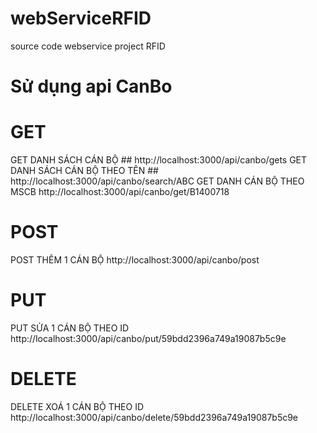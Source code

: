 # webServiceRFID
source code webservice project RFID
# Sử dụng api CanBo
# GET
GET DANH SÁCH CÁN BỘ ##
http://localhost:3000/api/canbo/gets
GET DANH SÁCH CÁN BỘ THEO TÊN ##
http://localhost:3000/api/canbo/search/ABC
GET DANH CÁN BỘ THEO MSCB
http://localhost:3000/api/canbo/get/B1400718
# POST
POST THÊM 1 CÁN BỘ
http://localhost:3000/api/canbo/post
# PUT
PUT SỬA 1 CÁN BỘ THEO ID
http://localhost:3000/api/canbo/put/59bdd2396a749a19087b5c9e
# DELETE
DELETE XOÁ 1 CÁN BỘ THEO ID
http://localhost:3000/api/canbo/delete/59bdd2396a749a19087b5c9e
